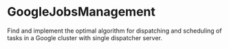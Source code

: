 # GoogleJobsManagement

Find and implement the optimal algorithm for dispatching and scheduling of tasks in a Google cluster with single dispatcher server.
